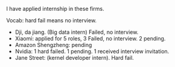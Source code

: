 I have applied internship in these firms.

Vocab: hard fail means no interview.

- Dji, da jiang. (Big data intern) Failed, no interview.
- Xiaomi: applied for 5 roles, 3 Failed, no interview. 2 pending.
- Amazon Shengzheng: pending
- Nvidia: 1 hard failed. 1 pending. 1 received interview invitation.
- Jane Street: (kernel developer intern). Hard fail.
